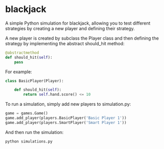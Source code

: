 # blackjack

A simple Python simulation for blackjack, allowing you to test different strategies by creating a new player and defining their strategy.

A new player is created by subclass the Player class and then defining the strategy by implementing the abstract should_hit method:

```python
@abstractmethod
def should_hit(self):
    pass
```

For example:

```python
class BasicPlayer(Player):

    def should_hit(self):
        return self.hand.score() <= 10
```


To run a simulation, simply add new players to simulation.py:

```python
game = games.Game()
game.add_player(players.BasicPlayer('Basic Player 1'))
game.add_player(players.SmartPlayer('Smart Player 1'))
```

And then run the simulation:

```python
python simulations.py
```
